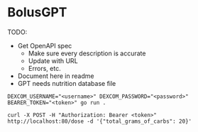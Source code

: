 # BolusGPT

TODO:
- Get OpenAPI spec
  - Make sure every description is accurate
  - Update with URL
  - Errors, etc.
- Document here in readme
- GPT needs nutrition database file

```
DEXCOM_USERNAME="<username>" DEXCOM_PASSWORD="<password>" BEARER_TOKEN="<token>" go run .
```

```
curl -X POST -H "Authorization: Bearer <token>" http://localhost:80/dose -d '{"total_grams_of_carbs": 20}'
```
